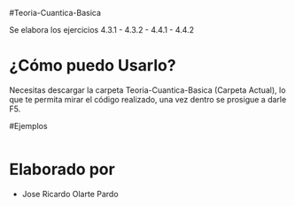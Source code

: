 #Teoria-Cuantica-Basica

Se elabora los ejercicios 4.3.1 - 4.3.2 - 4.4.1 - 4.4.2

# ¿Cómo puedo Usarlo?

Necesitas descargar la carpeta Teoria-Cuantica-Basica (Carpeta Actual), lo que te permita mirar el código realizado,
una vez dentro se prosigue a darle F5.

#Ejemplos

![]()

# Elaborado por

- Jose Ricardo Olarte Pardo